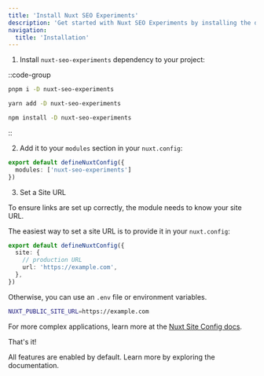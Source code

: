 ```yaml
---
title: 'Install Nuxt SEO Experiments'
description: 'Get started with Nuxt SEO Experiments by installing the dependency to your project.'
navigation:
  title: 'Installation'
---
```


1. Install `nuxt-seo-experiments` dependency to your project:

::code-group

```sh [pnpm]
pnpm i -D nuxt-seo-experiments
```

```bash [yarn]
yarn add -D nuxt-seo-experiments
```

```bash [npm]
npm install -D nuxt-seo-experiments
```

::

2. Add it to your `modules` section in your `nuxt.config`:

```ts [nuxt.config.ts]
export default defineNuxtConfig({
  modules: ['nuxt-seo-experiments']
})
```


3. Set a Site URL

To ensure links are set up correctly, the module needs to know your site URL.

The easiest way to set a site URL is to provide it in your `nuxt.config`:

```ts [nuxt.config.ts]
export default defineNuxtConfig({
  site: {
    // production URL
    url: 'https://example.com',
  },
})
```

Otherwise, you can use an `.env` file or environment variables.

```bash [.env]
NUXT_PUBLIC_SITE_URL=https://example.com
```

For more complex applications, learn more at the [Nuxt Site Config docs](/site-config/getting-started/how-it-works).


That's it!

All features are enabled by default. Learn more by exploring the documentation.
